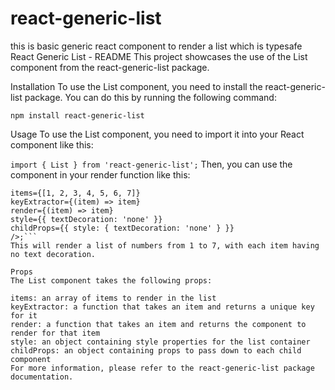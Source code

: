 # react-generic-list

this is basic generic react component to render a list which is typesafe
React Generic List - README
This project showcases the use of the List component from the react-generic-list package.

Installation
To use the List component, you need to install the react-generic-list package. You can do this by running the following command:

`npm install react-generic-list`

Usage
To use the List component, you need to import it into your React component like this:

`import { List } from 'react-generic-list';`
Then, you can use the component in your render function like this:

````<List
items={[1, 2, 3, 4, 5, 6, 7]}
keyExtractor={(item) => item}
render={(item) => item}
style={{ textDecoration: 'none' }}
childProps={{ style: { textDecoration: 'none' } }}
/>;```
This will render a list of numbers from 1 to 7, with each item having no text decoration.

Props
The List component takes the following props:

items: an array of items to render in the list
keyExtractor: a function that takes an item and returns a unique key for it
render: a function that takes an item and returns the component to render for that item
style: an object containing style properties for the list container
childProps: an object containing props to pass down to each child component
For more information, please refer to the react-generic-list package documentation.

